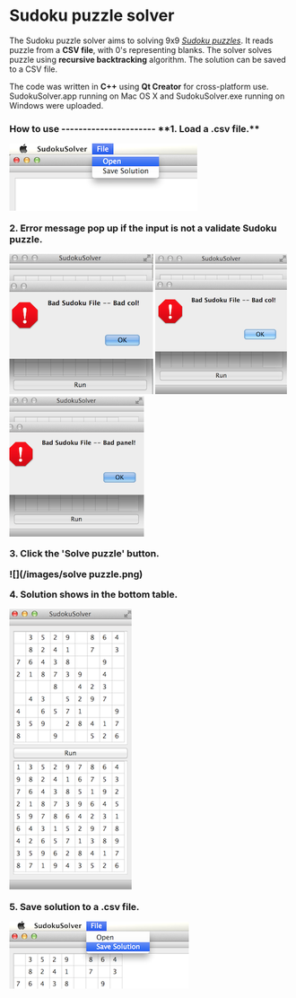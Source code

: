 Sudoku puzzle solver
============

The Sudoku puzzle solver aims to solving 9x9 [*Sudoku puzzles*](http://www.sudoku.name/rules/en). It reads puzzle from a **CSV file**, with 0's representing blanks. The solver solves puzzle using **recursive backtracking** algorithm. The solution can be saved to a CSV file.

The code was written in **C++** using **Qt Creator** for cross-platform use. SudokuSolver.app running on Mac OS X and SudokuSolver.exe running on Windows were uploaded. 

<h3>How to use
----------------------
**1. Load a .csv file.**

![](/images/openFile.png)

**2. Error message pop up if the input is not a validate Sudoku puzzle.**

![](/images/error1.png) 
![](/images/error2.png) 
![](/images/error3.png)

**3. Click the 'Solve puzzle' button.**

![](/images/solve puzzle.png)

**4. Solution shows in the bottom table.**

![](/images/Solution.png)

**5. Save solution to a .csv file.**

![](images/saveSolution.png)

